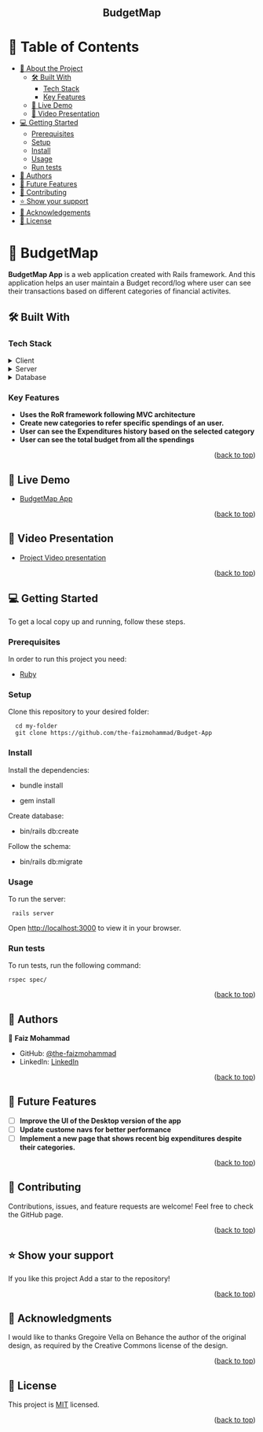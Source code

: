 <h2 align="center"><b>BudgetMap</b></h2>

<a name="readme-top"></a>

# 📗 Table of Contents

- [📖 About the Project](#about-project)
  - [🛠 Built With](#built-with)
    - [Tech Stack](#tech-stack)
    - [Key Features](#key-features)
  - [🚀 Live Demo](#live-demo)
  - [🎥 Video Presentation](#video-presentation)
- [💻 Getting Started](#getting-started)
  - [Prerequisites](#prerequisites)
  - [Setup](#setup)
  - [Install](#install)
  - [Usage](#usage)
  - [Run tests](#run-tests)
- [👥 Authors](#authors)
- [🔭 Future Features](#future-features)
- [🤝 Contributing](#contributing)
- [⭐️ Show your support](#support)
- [🙏 Acknowledgements](#acknowledgements)
- [📝 License](#license)


# 📖 BudgetMap <a name="about-project"></a>

**BudgetMap App** is a web application created with Rails framework. And this application helps an user maintain a Budget record/log where user can see their transactions based on different categories of financial activites.

## 🛠 Built With <a name="built-with"></a>

### Tech Stack <a name="tech-stack"></a>

<details>
  <summary>Client</summary>
  <ul>
    <li><a href="https://developer.mozilla.org/ru/docs/Web/HTML">HTML</a></li>
    <li><a href="https://developer.mozilla.org/ru/docs/Web/CSS">CSS</a></li>
    <li><a href="https://rubyonrails.org/">Rails</a></li>
  </ul>
</details>

<details>
  <summary>Server</summary>
  <ul>
    <li><a href="https://www.ruby-lang.org/en/">Ruby</a></li>
  </ul>
</details>

<details>
<summary>Database</summary>
  <ul>
    <li><a href="https://www.postgresql.org/">PostgreSQL</a></li>
  </ul>
</details>


### Key Features <a name="key-features"></a>

- **Uses the RoR framework following MVC architecture**
- **Create new categories to refer specific spendings of an user.**
- **User can see the Expenditures history based on the selected category**
- **User can see the total budget from all the spendings**

<p align="right">(<a href="#readme-top">back to top</a>)</p>

<!-- LIVE DEMO -->

## 🚀 Live Demo

 <a name="live-demo"></a>

- [BudgetMap App](https://rails-nxiv.onrender.com/)

<p align="right">(<a href="#readme-top">back to top</a>)</p>

<!-- VIDEO PRESENTATION -->

## 🎥 Video Presentation

 <a name="video-presentation"></a>

- [Project Video presentation](https://www.youtube.com/watch?v=IZF056-JxlA)

<p align="right">(<a href="#readme-top">back to top</a>)</p>

## 💻 Getting Started <a name="getting-started"></a>

To get a local copy up and running, follow these steps.

### Prerequisites

In order to run this project you need:

- [Ruby](https://www.ruby-lang.org/en/documentation/installation/)

### Setup

Clone this repository to your desired folder:

```
  cd my-folder
  git clone https://github.com/the-faizmohammad/Budget-App

```

### Install

Install the dependencies:

- bundle install

- gem install

Create database:

- bin/rails db:create

Follow the schema:

- bin/rails db:migrate

### Usage

To run the server:

```
 rails server

```

Open [http://localhost:3000](http://localhost:3000) to view it in your browser.

### Run tests

To run tests, run the following command:

 ``` 
 rspec spec/

 ```

<p align="right">(<a href="#readme-top">back to top</a>)</p>


## 👥 Authors <a name="authors"></a>

👤 **Faiz Mohammad**

- GitHub: [@the-faizmohammad](https://github.com/the-faizmohammad)
- LinkedIn: [LinkedIn](https://www.linkedin.com/in/faiz-mohammad-967354142/)

<p align="right">(<a href="#readme-top">back to top</a>)</p>


## 🔭 Future Features <a name="future-features"></a>

- [ ] **Improve the UI of the Desktop version of the app**
- [ ] **Update custome navs for better performance**
- [ ] **Implement a new page that shows recent big expenditures despite their categories.**

<p align="right">(<a href="#readme-top">back to top</a>)</p>


## 🤝 Contributing <a name="contributing"></a>

Contributions, issues, and feature requests are welcome!
Feel free to check the GitHub page.

<p align="right">(<a href="#readme-top">back to top</a>)</p>


## ⭐️ Show your support <a name="support"></a>

If you like this project Add a star to the repository!

<p align="right">(<a href="#readme-top">back to top</a>)</p>


## 🙏 Acknowledgments <a name="acknowledgements"></a>

I would like to thanks  Gregoire Vella on Behance the author of the original design, as required by the Creative Commons license of the design.

<p align="right">(<a href="#readme-top">back to top</a>)</p>

## 📝 License <a name="license"></a>

This project is [MIT](./LICENSE) licensed.

<p align="right">(<a href="#readme-top">back to top</a>)</p>
